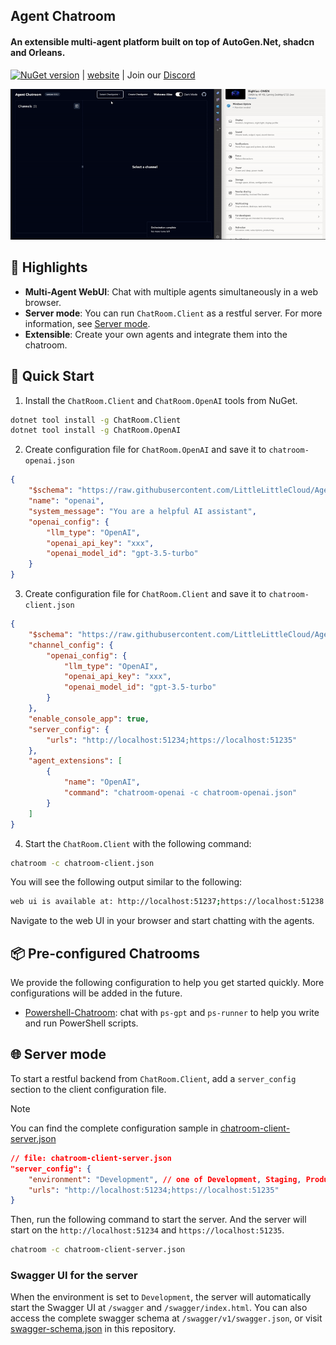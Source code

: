 ## Agent Chatroom
#### An extensible multi-agent platform built on top of AutoGen.Net, shadcn and Orleans.

[![NuGet version](https://badge.fury.io/nu/ChatRoom.SDK.svg)](https://badge.fury.io/nu/ChatRoom.Client) | [website](https://littlelittlecloud.github.io/Agent-ChatRoom/) | Join our [Discord](https://discord.gg/UYwcVfGaeq)

![Agent Chatroom](assets/agent-chatroom-switch-theme.gif)

## 🌟 Highlights
- **Multi-Agent WebUI**: Chat with multiple agents simultaneously in a web browser.
- **Server mode**: You can run `ChatRoom.Client` as a restful server. For more information, see [Server mode](#-server-mode).
- **Extensible**: Create your own agents and integrate them into the chatroom.

## 🚀 Quick Start
1. Install the `ChatRoom.Client` and `ChatRoom.OpenAI` tools from NuGet.
```bash
dotnet tool install -g ChatRoom.Client
dotnet tool install -g ChatRoom.OpenAI
```

2. Create configuration file for `ChatRoom.OpenAI` and save it to `chatroom-openai.json`

```json
{
    "$schema": "https://raw.githubusercontent.com/LittleLittleCloud/Agent-ChatRoom/main/schema/chatroom_openai_configuration_schema.json",
    "name": "openai",
    "system_message": "You are a helpful AI assistant",
    "openai_config": {
        "llm_type": "OpenAI",
        "openai_api_key": "xxx",
        "openai_model_id": "gpt-3.5-turbo"
    }
}
```

3. Create configuration file for `ChatRoom.Client` and save it to `chatroom-client.json`
```json
{
    "$schema": "https://raw.githubusercontent.com/LittleLittleCloud/Agent-ChatRoom/main/schema/client_configuration_schema.json",
    "channel_config": {
        "openai_config": {
            "llm_type": "OpenAI",
            "openai_api_key": "xxx",
            "openai_model_id": "gpt-3.5-turbo"
        }
    },
    "enable_console_app": true,
    "server_config": {
        "urls": "http://localhost:51234;https://localhost:51235"
    },
    "agent_extensions": [
        {
            "name": "OpenAI",
            "command": "chatroom-openai -c chatroom-openai.json"
        }
    ]
}
```

4. Start the `ChatRoom.Client` with the following command:
```bash
chatroom -c chatroom-client.json
```

You will see the following output similar to the following:
```bash
web ui is available at: http://localhost:51237;https://localhost:51238
```

Navigate to the web UI in your browser and start chatting with the agents.

## 📦 Pre-configured Chatrooms
We provide the following configuration to help you get started quickly. More configurations will be added in the future.
- [Powershell-Chatroom](https://github.com/LittleLittleCloud/Powershell-ChatRoom): chat with `ps-gpt` and `ps-runner` to help you write and run PowerShell scripts.

## 🌐 Server mode
To start a restful backend from `ChatRoom.Client`, add a `server_config` section to the client configuration file.

> [!Note]
> You can find the complete configuration sample in [chatroom-client-server.json](configuration/chatroom-client-server.json)

```json
// file: chatroom-client-server.json
"server_config": {
    "environment": "Development", // one of Development, Staging, Production.
    "urls": "http://localhost:51234;https://localhost:51235"
}
```

Then, run the following command to start the server. And the server will start on the `http://localhost:51234` and `https://localhost:51235`.

```bash
chatroom -c chatroom-client-server.json
```

### Swagger UI for the server
When the environment is set to `Development`, the server will automatically start the Swagger UI at `/swagger` and `/swagger/index.html`. You can also access the complete swagger schema at `/swagger/v1/swagger.json`, or visit [swagger-schema.json](schema/chatroom_client_swagger_schema.json) in this repository.
